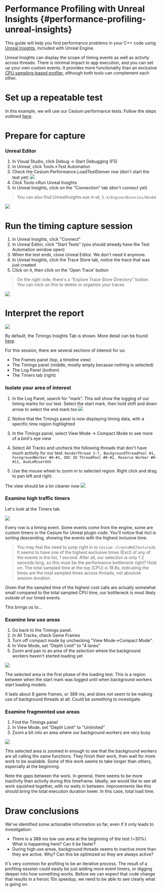 # Performance Profiling with Unreal Insights {#performance-profiling-unreal-insights}

This guide will help you find performance problems in your C++ code using [Unreal Insights](https://docs.unrealengine.com/5.0/en-US/unreal-insights-in-unreal-engine/), included with Unreal Engine.

Unreal Insights can display the scope of timing events as well as activity across threads. There is minimal impact to app execution, and you can set up your own custom events. It provides more functionality than an exclusive [CPU sampling-based profiler](https://learn.microsoft.com/en-us/visualstudio/profiling/understanding-performance-collection-methods-perf-profiler?view=vs-2022), although both tools can complement each other.
<!--! [TOC] -->

# Set up a repeatable test

In this example, we will use our Cesium performance tests. Follow the steps outlined [here](https://github.com/CesiumGS/cesium-unreal/blob/profiling-documentation/Documentation/performance-profiling-setup-test.md).

# Prepare for capture

### Unreal Editor

1. In Visual Studio, click Debug -> Start Debugging (F5)
2. In Unreal, click Tools->Test Automation
3. Check the Cesium.Performance.LoadTestDenver row (don't start the test yet)
   ![](Images/profilingAutomationTestWindow.jpg)
4. Click Tools->Run Unreal Insights
5. In Unreal Insights, click on the "Connection" tab (don't connect yet)

> You can also find UnrealInsights.exe in `UE_5.X/Engine/Binaries/Win64`

![](Images/profilingUnrealInsightsSessionBrowser.png)

# Run the timing capture session

1. In Unreal Insights, click "Connect"
2. In Unreal Editor, click "Start Tests" (you should already have the Test Automation window open)
3. When the test ends, close Unreal Editor. We don't need it anymore.
4. In Unreal Insights, click the Trace Store tab, notice the trace that was just created
5. Click on it, then click on the 'Open Trace' button

> On the right side, there's a "Explore Trace Store Directory" button. You can click on this to delete or organize your traces

![](Images/profilingOpenTrace.png)

# Interpret the report

![](Images/profilingUnrealInterpretReport.png)

By default, the Timings Insights Tab is shown. More detail can be found [here](https://docs.unrealengine.com/5.0/en-US/timing-insights-in-unreal-engine-5/).

For this session, there are several sections of interest for us:

- The Frames panel (top, a timeline view)
- The Timings panel (middle, mostly empty because nothing is selected)
- The Log Panel (bottom)
- The Timers tab (right)

### Isolate your area of interest

1. In the Log Panel, search for "mark". This will show the logging of our timing marks for our test. Select the start mark, then hold shift and down arrow to select the end mark too
   ![](Images/profilingUnrealMark.png)

2. Notice that the Timings panel is now displaying timing data, with a specific time region highlighted
3. In the Timings panel, select View Mode -> Compact Mode to see more of a bird's eye view
4. Select All Tracks and uncheck the following threads that don't have much activity for our test: `RenderThread 3-7, BackgroundThreadPool #1, ForegroundWorker #0-#1, DDC IO ThreadPool #0-#2, Reserve Worker #0-#13, AudioMixerXXX`
5. Use the mouse wheel to zoom in to selected region. Right click and drag to pan left and right.

The view should be a lot cleaner now
![](Images/profilingUnrealTracks.png)

### Examine high traffic timers

Let's look at the Timers tab.

![](Images/profilingUnrealTimers.png)

Every row is a timing event. Some events come from the engine, some are custom timers in the Cesium for Unreal plugin code. You'll notice that Incl is sorting descending, showing the events with the highest inclusive time.

> You may feel the need to jump right in to `Cesium::CreateRHITexture2D`. It seems to have one of the highest exclusive times (Excl) of any of the events in the list, 1 second. After all, our selection is only 1.2 seconds long, so this must be the performance bottleneck right? Hold on. The total sampled time at the top (CPU) is 19.8s, indicating the times are the total sampled times across threads, not absolute session duration.

Given that the sampled time of the highest cost calls are actually somewhat small compared to the total sampled CPU time, our bottleneck is most likely outside of our timed events.

This brings us to...

### Examine low use areas

1. Go back to the Timings panel.
2. In All Tracks, check Game Frames
3. Turn off compact mode by unchecking "View Mode->Compact Mode".
4. In View Mode, set "Depth Limit" to "4 lanes"
5. Zoom and pan to an area of the selection where the background workers haven't started loading yet

![](Images/profilingUnrealLowUse.png)

The selected area is the first phase of the loading test. This is a region between when the start mark was logged until when background workers start loading models.

It lasts about 8 game frames, or 388 ms, and does not seem to be making use of background threads at all. Could be something to investigate.

### Examine fragmented use areas

1. Find the Timings panel
2. In View Mode, set "Depth Limit" to "Unlimited"
3. Zoom a bit into an area where our background workers are very busy

![](Images/profilingUnrealFragmentedUse.png)

This selected area is zoomed in enough to see that the background workers are all calling the same functions. They finish their work, then wait for more work to be available. Some of this work seems to take longer than others, especially at the beginning.

Note the gaps between the work. In general, there seems to be more inactivity than activity during this timeframe. Ideally, we would like to see all work squished together, with no waits in between. Improvements like this should bring the total execution duration lower. In this case, total load time.

# Draw conclusions

We've identified some actionable information so far, even if it only leads to investigation:

- There is a 388 ms low use area at the beginning of the test (~30%). What is happening here? Can it be faster?
- During high use areas, background threads seems to inactive more than they are active. Why? Can this be optimized so they are always active?

It's very common for profiling to be an iterative process. The result of a profiling session could easily be just adding more event timers, or digging deeper into how something works. Before we can expect that code change that results in a heroic 10x speedup, we need to be able to see clearly what is going on.
